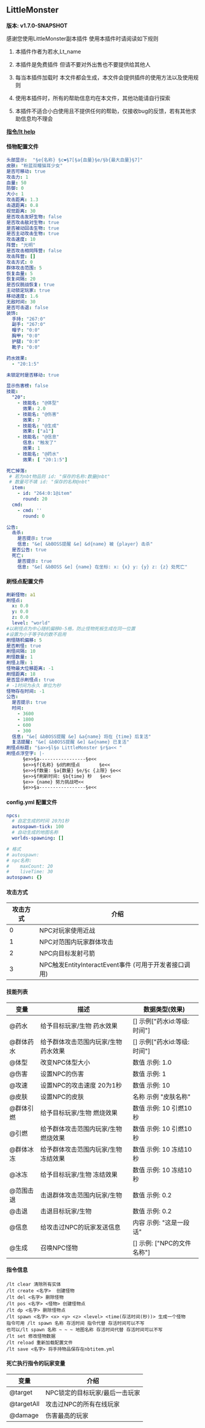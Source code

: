 ## LittleMonster

**版本: v1.7.0-SNAPSHOT**

感谢您使用LittleMonster副本插件 使用本插件时请阅读如下规则
1. 本插件作者为若水,Lt_name

2. 本插件是免费插件 但请不要对外出售也不要提供给其他人

3. 每当本插件加载时 本文件都会生成，本文件会提供插件的使用方法以及使用规则

4. 使用本插件时，所有的帮助信息均在本文件，其他功能请自行探索

5. 本插件不适合小白使用且不提供任何的帮助，仅接收bug的反馈，若有其他求助信息均不理会

   

**<u>指令/lt help</u>** 

#### 怪物配置文件

```yaml
头部显示:  "§e{名称} §c❤§7[§a{血量}§e/§b{最大血量}§7]"
皮肤: "粉蓝双瞳猫耳少女"
是否可移动: true
攻击力: 1
血量: 50
防御: 0
大小: 1
攻击距离: 1.3
击退距离: 0.8
视觉距离: 30
是否攻击友好生物: false
是否攻击敌对生物: true
是否被动回击生物: true
是否主动攻击生物: true
攻击速度: 10
阵营: "光明"
是否攻击相同阵营: false
攻击阵营: []
攻击方式: 0
群体攻击范围: 5
恢复血量: 5
恢复间隔: 20
是否仅脱战恢复: true
主动锁定玩家: true
移动速度: 1.6
无敌时间: 30
是否可击退: false
装饰:
  手持: "267:0"
  副手: "267:0"
  帽子: "0:0"
  胸甲: "0:0"
  护腿: "0:0"
  靴子: "0:0"

药水效果:
  - "20:1:5"

未锁定时是否移动: true

显示伤害榜: false
技能:
  "20":
    - 技能名: "@体型"
      效果: 2.0
    - 技能名: "@伤害"
      效果: 7
    - 技能名: "@生成"
      效果: ["a1"]
    - 技能名: "@信息"
      信息: "触发了"
      效果: 1
    - 技能名: "@药水"
      效果: [ "20:1:5"]

死亡掉落:
 # 若为nbt物品则 id: "保存的名称:数量@nbt"
 # 数量可不填 id: "保存的名称@nbt"
  item:
    - id: "264:0:1@item"
      round: 20
  cmd:
    - cmd: ''
      round: 0

公告:
  击杀:
    是否提示: true
    信息: "&e[ &bBOSS提醒 &e] &d{name} 被 {player} 击杀"
  是否公告: true
  死亡:
    是否提示: true
    信息: "&e[ &bBOSS &e] {name} 在坐标: x: {x} y: {y} z: {z} 处死亡"


```
#### 刷怪点配置文件

```yaml
刷新怪物: a1
刷怪点:
  x: 0.0
  y: 0.0
  z: 0.0
  level: "world"
#以刷怪点为中心随机偏移0-5格，防止怪物死板生成在同一位置
#设置为小于等于0的数不启用
刷怪随机偏移: 5
是否刷怪: true
刷怪间隔: 10
刷怪数量: 1
刷怪上限: 1
怪物最大位移距离: -1
刷怪距离: 18
是否显示刷怪点: true
# -1时间为永久 单位为秒
怪物存在时间: -1
公告:
  是否提示: true
  时间:
    - 3600
    - 1800
    - 600
    - 300
  信息: "&e[ &bBOSS提醒 &e] &a{name} 将在 {time} 后复活"
  复活提醒: "&e[ &bBOSS提醒 &e] &a{name} 已复活"
刷怪点标题: "§a>>§l§o LittleMonster §r§a<< "
刷怪点浮空字: |-
      §e>>§a-----------------§e<<
      §e>>§f{名称} §d的刷怪点       §e<<
      §e>>§f数量: §a{数量} §e/§c {上限} §e<<
      §e>>§f刷新时间: §b{time} 秒   §e<<
      §e>> {name} 努力挑战吧<<
      §e>>§a-----------------§e<<

```
#### config.yml 配置文件
```yaml
npcs:
  # 自定生成的时间 20为1秒
  autospawn-tick: 100
  # 自动生成的地图名称
  worlds-spawning: []

# 格式
# autospawn:
# npc名称:
#    maxCount: 20
#    liveTime: 30
autospawn: {}
```

#### 攻击方式

| 攻击方式 | 介绍                                      |
|------|-----------------------------------------|
| 0    | NPC对玩家使用近战                              |
| 1    | NPC对范围内玩家群体攻击                           |
| 2    | NPC向目标发射弓箭                              |
| 3    | NPC触发EntityInteractEvent事件 (可用于开发者接口调用) |

#### 技能列表

| 变量    | 描述                  | 数据类型(效果)            |
|-------|---------------------|---------------------|
| @药水   | 给予目标玩家/生物 药水效果      | [] 示例["药水id:等级:时间"] |
| @群体药水 | 给予群体攻击范围内玩家/生物 药水效果 | [] 示例["药水id:等级:时间"] |
| @体型   | 改变NPC体型大小           | 数值 示例: 1.0          |
| @伤害   | 设置NPC的伤害            | 数值 示例: 1            |
| @攻速   | 设置NPC的攻击速度 20为1秒    | 数值 示例: 10           |
| @皮肤   | 设置NPC的皮肤            | 名称 示例  "皮肤名称"       |
| @群体引燃 | 给予目标玩家/生物 燃烧效果      | 数值 示例: 10 引燃10秒     |
| @引燃   | 给予群体攻击范围内玩家/生物 燃烧效果 | 数值 示例: 10 引燃10秒     |
| @群体冰冻 | 给予群体攻击范围内玩家/生物冻结效果  | 数值 示例: 10 冻结10秒     |
| @冰冻   | 给予目标玩家/生物 冻结效果      | 数值 示例: 10 冻结10秒     |
| @范围击退 | 击退群体攻击范围内玩家/生物      | 数值 示例: 0.2          |
| @击退   | 击退目标玩家/生物           | 数值 示例: 0.2          |
| @信息   | 给攻击过NPC的玩家发送信息      | 内容 示例: "这是一段话"      |
| @生成   | 召唤NPC怪物             | [] 示例: ["NPC的文件名称"] |

#### 指令信息

```
/lt clear 清除所有实体  
/lt create <名字>  创建怪物  
/lt del <名字> 删除怪物  
/lt pos <名字> <怪物> 创建怪物点  
/lt dp <名字> 删除怪物点  
/lt spawn <名字> <x> <y> <z> <level> <time(存活时间(秒))> 生成一个怪物  
指令可用 /lt spawn 名称 存活时间 指令代替 存活时间可以不写
也可以/lt spawn 名称 ~ ~ ~ 地图名称 存活时间代替 存活时间可以不写
/lt set 修改怪物数据  
/lt reload 重新加载配置文件  
/lt save <名字> 将手持物品保存在nbtitem.yml
```


#### 死亡执行指令的玩家变量

| 变量         | 介绍                |
|------------|-------------------|
| @target    | NPC锁定的目标玩家/最后一击玩家 |
| @targetAll | 攻击过NPC的所有在线玩家     |
| @damage    | 伤害最高的玩家           |
